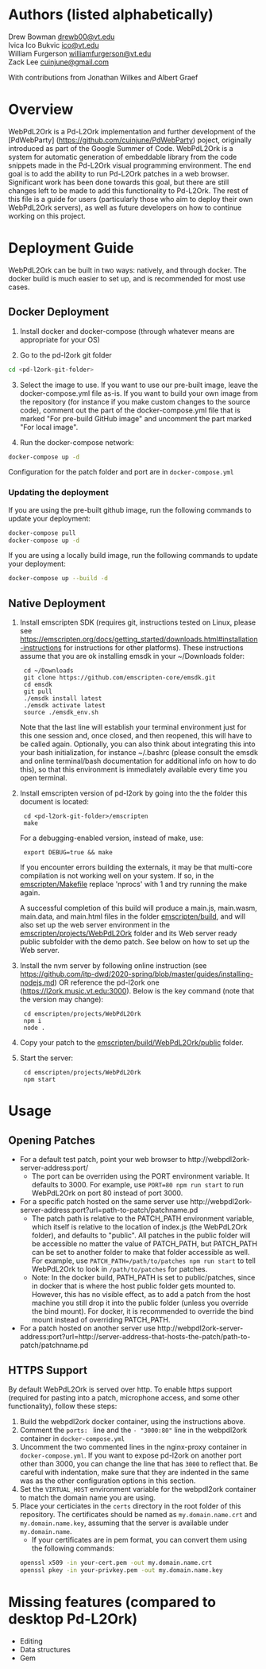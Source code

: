 # Authors (listed alphabetically)
Drew Bowman <drewb00@vt.edu>  
Ivica Ico Bukvic <ico@vt.edu>  
William Furgerson <williamfurgerson@vt.edu>  
Zack Lee <cuinjune@gmail.com>  

With contributions from Jonathan Wilkes and Albert Graef

# Overview
WebPdL2Ork is a Pd-L2Ork implementation and further development of the [PdWebParty] (https://github.com/cuinjune/PdWebParty) poject, originally introduced as part of the Google Summer of Code. WebPdL2Ork is a system for automatic generation of embeddable library from the code snippets made in the Pd-L2Ork visual programming environment. The end goal is to add the ability to run Pd-L2Ork patches in a web browser. Significant work has been done towards this goal, but there are still changes left to be made to add this functionality to Pd-L2Ork. The rest of this file is a guide for users (particularly those who aim to deploy their own WebPdL2Ork servers), as well as future developers on how to continue working on this project.

# Deployment Guide

WebPdL2Ork can be built in two ways: natively, and through docker. The docker build is much easier to set up, and is recommended for most use cases.

## Docker Deployment

1. Install docker and docker-compose (through whatever means are appropriate for your OS)

2. Go to the pd-l2ork git folder
```bash
cd <pd-l2ork-git-folder>
```

3. Select the image to use. If you want to use our pre-built image, leave the docker-compose.yml file as-is. If you want to build your own image from the repository (for instance if you make custom changes to the source code), comment out the part of the docker-compose.yml file that is marked "For pre-build GitHub image" and uncomment the part marked "For local image".

4. Run the docker-compose network:

```bash
docker-compose up -d
```

Configuration for the patch folder and port are in `docker-compose.yml`

### Updating the deployment

If you are using the pre-built github image, run the following commands to update your deployment:

```bash
docker-compose pull
docker-compose up -d
```

If you are using a locally build image, run the following commands to update your deployment:

```bash
docker-compose up --build -d
```

## Native Deployment

1. Install emscripten SDK (requires git, instructions tested on Linux, please see https://emscripten.org/docs/getting_started/downloads.html#installation-instructions for instructions for other platforms). These instructions assume that you are ok installing emsdk in your ~/Downloads folder:

		cd ~/Downloads
		git clone https://github.com/emscripten-core/emsdk.git
		cd emsdk
		git pull
		./emsdk install latest
		./emsdk activate latest
		source ./emsdk_env.sh

	Note that the last line will establish your terminal environment just for this one session and, once closed, and then reopened, this will have to be called again. Optionally, you can also think about integrating this into your bash initialization, for instance ~/.bashrc (please consult the emsdk and online terminal/bash documentation for additional info on how to do this), so that this environment is immediately available every time you open terminal.

2. Install emscripten version of pd-l2ork by going into the the folder this document is located:

		cd <pd-l2ork-git-folder>/emscripten
		make

	For a debugging-enabled version, instead of make, use:

		export DEBUG=true && make

	If you encounter errors building the externals, it may be that multi-core compilation is not working well on your system. If so, in the [emscripten/Makefile](./Makefile) replace 'nprocs' with 1 and try running the make again.

	A successful completion of this build will produce a main.js, main.wasm, main.data, and main.html files in the folder [emscripten/build](./build), and will also set up the web server environment in the [emscripten/projects/WebPdL2Ork](./projects/WebPdL2Ork) folder and its Web server ready public subfolder with the demo patch. See below on how to set up the Web server.

3. Install the nvm server by following online instruction (see https://github.com/itp-dwd/2020-spring/blob/master/guides/installing-nodejs.md) OR reference the pd-l2ork one (https://l2ork.music.vt.edu:3000). Below is the key command (note that the version may change):

		cd emscripten/projects/WebPdL2Ork
		npm i
		node .

4. Copy your patch to the [emscripten/build/WebPdL2Ork/public](./build/WebPdL2Ork/public) folder.

5. Start the server:

		cd emscripten/projects/WebPdL2Ork
		npm start

# Usage

## Opening Patches

- For a default test patch, point your web browser to http://webpdl2ork-server-address:port/
	- The port can be overriden using the PORT environment variable. It defaults to 3000. For example, use `PORT=80 npm run start` to run WebPdL2Ork on port 80 instead of port 3000.
- For a specific patch hosted on the same server use http://webpdl2ork-server-address:port?url=path-to-patch/patchname.pd 
	- The patch path is relative to the PATCH_PATH environment variable, which itself is relative to the location of index.js (the WebPdL2Ork folder), and defaults to "public". All patches in the public folder will be accessible no matter the value of PATCH_PATH, but PATCH_PATH can be set to another folder to make that folder accessible as well. For example, use `PATCH_PATH=/path/to/patches npm run start` to tell WebPdL2Ork to look in `/path/to/patches` for patches.
	- Note: In the docker build, PATH_PATH is set to public/patches, since in docker that is where the host public folder gets mounted to. However, this has no visible effect, as to add a patch from the host machine you still drop it into the public folder (unless you override the bind mount). For docker, it is recommended to override the bind mount instead of overriding PATCH_PATH.
- For a patch hosted on another server use http://webpdl2ork-server-address:port?url=http://server-address-that-hosts-the-patch/path-to-patch/patchname.pd 

## HTTPS Support

By default WebPdL2Ork is served over http. To enable https support (required for pasting into a patch, microphone access, and some other functionality), follow these steps:

1. Build the webpdl2ork docker container, using the instructions above.
2. Comment the `ports: ` line and the `- "3000:80"` line in the webpdl2ork container in `docker-compose.yml`
3. Uncomment the two commented lines in the nginx-proxy container in `docker-compose.yml`. If you want to expose pd-l2ork on another port other than 3000, you can change the line that has `3000` to reflect that. Be careful with indentation, make sure that they are indented in the same was as the other configuration options in this section.
4. Set the `VIRTUAL_HOST` environment variable for the webpdl2ork container to match the domain name you are using.
5. Place your certiciates in the `certs` directory in the root folder of this repository. The certificates should be named as `my.domain.name.crt` and `my.domain.name.key`, assuming that the server is available under `my.domain.name`.
	- If your certificates are in pem format, you can convert them using the following commands:
	```bash
	openssl x509 -in your-cert.pem -out my.domain.name.crt
	openssl pkey -in your-privkey.pem -out my.domain.name.key
	```

# Missing features (compared to desktop Pd-L2Ork)

- Editing
- Data structures
- Gem